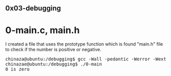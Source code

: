 ## 0x03-debugging

# 0-main.c, main.h
I created a file that uses the prototype function which is found "main.h" file to check if the number is positive or negative. 

<pre>
chinaza@ubuntu:/debugging$ gcc -Wall -pedantic -Werror -Wextra -std=gnu89 positive_or_negative.c 0-main.c -o 0-main
chinazae@ubuntu:/debugging$ ./0-main
0 is zero
<pre>
